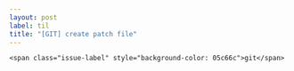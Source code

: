 ```yaml
---
layout: post
label: til
title: "[GIT] create patch file"
---
```


<p>
  
  	<span class="issue-label" style="background-color: 05c66c">git</span>
  
</p>

